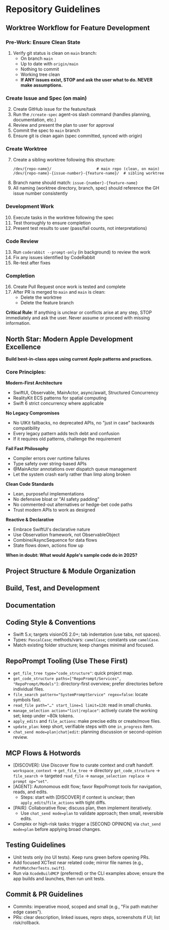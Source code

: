 # Repository Guidelines

## Worktree Workflow for Feature Development

### Pre-Work: Ensure Clean State
1. Verify git status is clean on `main` branch:
   - On branch `main`
   - Up to date with `origin/main`
   - Nothing to commit
   - Working tree clean
   - **If ANY issues exist, STOP and ask the user what to do. NEVER make assumptions.**

### Create Issue and Spec (on main)
2. Create GitHub issue for the feature/task
3. Run the `/create-spec` agent-os slash command (handles planning, documentation, etc.)
4. Review and present the plan to user for approval
5. Commit the spec to `main` branch
6. Ensure git is clean again (spec committed, synced with origin)

### Create Worktree
7. Create a sibling worktree following this structure:
   ```
   /dev/{repo-name}/                    # main repo (clean, on main)
   /dev/{repo-name}-{issue-number}-{feature-name}/  # sibling worktree
   ```
8. Branch name should match: `issue-{number}-{feature-name}`
9. All naming (worktree directory, branch, spec) should reference the GH issue number consistently

### Development Work
10. Execute tasks in the worktree following the spec
11. Test thoroughly to ensure completion
12. Present test results to user (pass/fail counts, not interpretations)

### Code Review
13. Run `coderabbit --prompt-only` (in background) to review the work
14. Fix any issues identified by CodeRabbit
15. Re-test after fixes

### Completion
16. Create Pull Request once work is tested and complete
17. After PR is merged to `main` and `main` is clean:
    - Delete the worktree
    - Delete the feature branch

**Critical Rule**: If anything is unclear or conflicts arise at any step, STOP immediately and ask the user. Never assume or proceed with missing information.

## North Star: Modern Apple Development Excellence

**Build best-in-class apps using current Apple patterns and practices.**

### Core Principles:

**Modern-First Architecture**
- SwiftUI, Observable, MainActor, async/await, Structured Concurrency
- RealityKit ECS patterns for spatial computing
- Swift 6 strict concurrency where applicable

**No Legacy Compromises**
- No UIKit fallbacks, no deprecated APIs, no "just in case" backwards compatibility
- Every legacy pattern adds tech debt and confusion
- If it requires old patterns, challenge the requirement

**Fail Fast Philosophy**
- Compiler errors over runtime failures
- Type safety over string-based APIs
- @MainActor annotations over dispatch queue management
- Let the system crash early rather than limp along broken

**Clean Code Standards**
- Lean, purposeful implementations
- No defensive bloat or "AI safety padding"
- No commented-out alternatives or hedge-bet code paths
- Trust modern APIs to work as designed

**Reactive & Declarative**
- Embrace SwiftUI's declarative nature
- Use Observation framework, not ObservableObject
- Combine/AsyncSequence for data flows
- State flows down, actions flow up

**When in doubt: What would Apple's sample code do in 2025?**

## Project Structure & Module Organization


## Build, Test, and Development

## Documentation

## Coding Style & Conventions
- Swift 5.x; targets visionOS 2.0+; tab indentation (use tabs, not spaces).
- Types: `PascalCase`; methods/vars: `camelCase`; constants use `camelCase`.
- Match existing folder structure; keep changes minimal and focused.

## RepoPrompt Tooling (Use These First)
- `get_file_tree type="code_structure"`: quick project map.
- `get_code_structure paths=["RepoPrompt/Services", "RepoPrompt/Models"]`: directory-first overview; prefer directories before individual files.
- `file_search pattern="SystemPromptService" regex=false`: locate symbols fast.
- `read_file path="…" start_line=1 limit=120`: read in small chunks.
- `manage_selection action="list|replace"`: actively curate the working set; keep under ~80k tokens.
- `apply_edits` and `file_actions`: make precise edits or create/move files.
- `update_plan`: keep short, verifiable steps with one `in_progress` item.
- `chat_send mode=plan|chat|edit`: planning discussion or second-opinion review.

## MCP Flows & Hotwords
- [DISCOVER]: Use Discover flow to curate context and craft handoff.
`workspace_context` → `get_file_tree` → directory `get_code_structure` → `file_search` → targeted `read_file` → `manage_selection replace` → `prompt op="set"`.
- [AGENT]: Autonomous edit flow; favor RepoPrompt tools for navigation, reads, and edits.
  - Steps: start with [DISCOVER] if context is unclear; then `apply_edits`/`file_actions` with tight diffs.
- [PAIR]: Collaborative flow; discuss plan, then implement iteratively.
  - Use `chat_send mode=plan` to validate approach; then small, reversible edits.
- Complex or high-risk tasks: trigger a [SECOND OPINION] via `chat_send mode=plan` before applying broad changes.

## Testing Guidelines
- Unit tests only (no UI tests). Keep runs green before opening PRs.
- Add focused XCTest near related code; mirror file names (e.g., `PathMatcherTests.swift`).
- Run via `XcodeBuildMCP` (preferred) or the CLI examples above; ensure the app builds and launches, then run unit tests.

## Commit & PR Guidelines
- Commits: imperative mood, scoped and small (e.g., "Fix path matcher edge cases").
- PRs: clear description, linked issues, repro steps, screenshots if UI; list risk/rollback.
